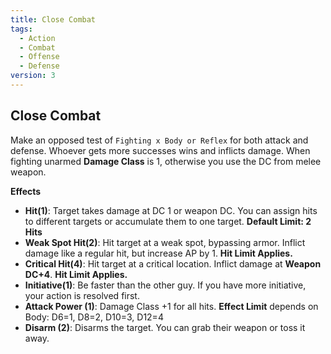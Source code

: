 ```yaml
---
title: Close Combat
tags:
  - Action
  - Combat
  - Offense
  - Defense
version: 3
---
```

## Close Combat

Make an opposed test of `Fighting x Body or Reflex` for both attack and defense. Whoever gets more successes wins and inflicts damage. When fighting unarmed **Damage Class** is 1, otherwise you use the DC from melee weapon.

**Effects**

- **Hit(1)**: Target takes damage at DC 1 or weapon DC. You can assign hits to different targets or accumulate them to one target. **Default Limit: 2 Hits**
- **Weak Spot Hit(2)**: Hit target at a weak spot, bypassing armor. Inflict damage like a regular hit, but increase AP by 1. **Hit Limit Applies.**
- **Critical Hit(4)**: Hit target at a critical location. Inflict damage at  **Weapon DC+4**. **Hit Limit Applies.**
- **Initiative(1)**: Be faster than the other guy. If you have more initiative, your action is resolved first.
- **Attack Power (1)**: Damage Class +1 for all hits. **Effect Limit** depends on Body: D6=1, D8=2, D10=3, D12=4
- **Disarm (2)**: Disarms the target. You can grab their weapon or toss it away.